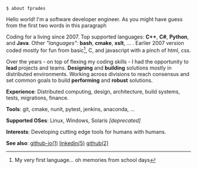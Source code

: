     $ about fprades

Hello world! I'm a software developer engineer. As you might have guess from the first two words in this paragraph

Coding for a living since 2007. Top supported languages: **C++**, **C#**, **Python**, and **Java**. Other _"languages"_: **bash**, **cmake**, **xslt**, ... .
Earlier 2007 version coded mostly for fun from basic[^1], C, and javascript with a pinch of html, css.

Over the years - on top of flexing my coding skills - I had the opportunity to **lead** projects and teams. **Designing** and **building** solutions mostly in distributed environments. Working across divisions to reach consensus and set common goals to build **performing** and **robust** solutions.

**Experience**: Distributed computing, design, architecture, build systems, tests, migrations, finance.

**Tools**: git, cmake, nunit, pytest, jenkins, anaconda, ...

**Supported OSes**: Linux, Windows, Solaris _[deprecated]_

**Interests**: Developing cutting edge tools for humans with humans.

**See also**:
[github-io(1)](https://fprades.github.io)
[linkedin(5)](https://linkedin.com/in/fprades)
[github(2)](https://github.com/fprades)

[^1]: My very first language... oh memories from school days
